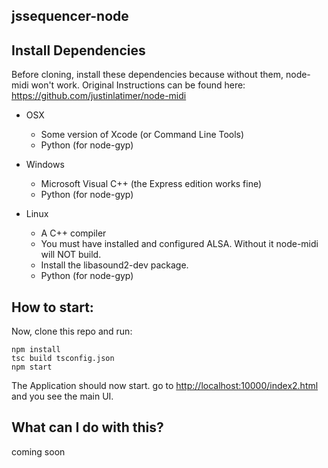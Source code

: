 ## jssequencer-node

## Install Dependencies
Before cloning, install these dependencies because without them, node-midi won't work. Original Instructions can be found here: <https://github.com/justinlatimer/node-midi>



* OSX
  
  * Some version of Xcode (or Command Line Tools)
  * Python (for node-gyp)

* Windows
  * Microsoft Visual C++ (the Express edition works fine)
  * Python (for node-gyp)

* Linux
  * A C++ compiler
  * You must have installed and configured ALSA. Without it node-midi will NOT build.
  * Install the libasound2-dev package.
  * Python (for node-gyp)

## How to start:
Now, clone this repo and run:

  ``npm install``  
  ``tsc build tsconfig.json``  
  ``npm start``

The Application should now start. go to <http://localhost:10000/index2.html> and you see the main UI.

## What can I do with this?
coming soon
